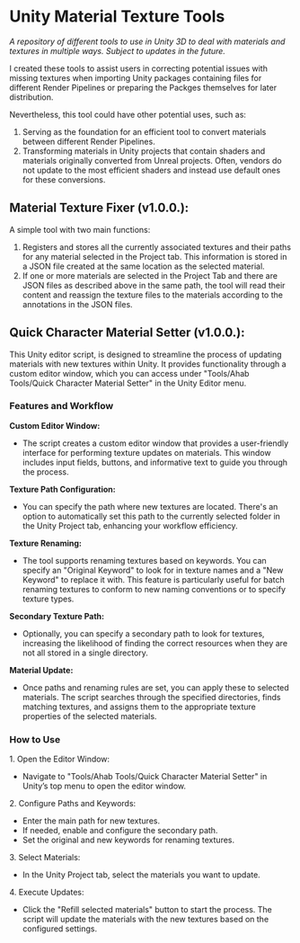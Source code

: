 # Unity Material Texture Tools

_A repository of different tools to use in Unity 3D to deal with materials and textures in multiple ways. Subject to updates in the future._

I created these tools to assist users in correcting potential issues with missing textures when importing Unity packages containing files for different Render Pipelines or preparing the Packges themselves for later distribution.

Nevertheless, this tool could have other potential uses, such as:

1. Serving as the foundation for an efficient tool to convert materials between different Render Pipelines.
2. Transforming materials in Unity projects that contain shaders and materials originally converted from Unreal projects. Often, vendors do not update to the most efficient shaders and instead use default ones for these conversions.

## **Material Texture Fixer (v1.0.0.):**

A simple tool with two main functions:

1. Registers and stores all the currently associated textures and their paths for any material selected in the Project tab. This information is stored in a JSON file created at the same location as the selected material.
2. If one or more materials are selected in the Project Tab and there are JSON files as described above in the same path, the tool will read their content and reassign the texture files to the materials according to the annotations in the JSON files.

## **Quick Character Material Setter (v1.0.0.):**

This Unity editor script,  is designed to streamline the process of updating materials with new textures within Unity. It provides functionality through a custom editor window, which you can access under "Tools/Ahab Tools/Quick Character Material Setter" in the Unity Editor menu. 

### **Features and Workflow**

**Custom Editor Window:**

* The script creates a custom editor window that provides a user-friendly interface for performing texture updates on materials. This window includes input fields, buttons, and informative text to guide you through the process.

**Texture Path Configuration:**

* You can specify the path where new textures are located. There's an option to automatically set this path to the currently selected folder in the Unity Project tab, enhancing your workflow efficiency.

**Texture Renaming:**

* The tool supports renaming textures based on keywords. You can specify an "Original Keyword" to look for in texture names and a "New Keyword" to replace it with. This feature is particularly useful for batch renaming textures to conform to new naming conventions or to specify texture types.

**Secondary Texture Path:**

* Optionally, you can specify a secondary path to look for textures, increasing the likelihood of finding the correct resources when they are not all stored in a single directory.

**Material Update:**

* Once paths and renaming rules are set, you can apply these to selected materials. The script searches through the specified directories, finds matching textures, and assigns them to the appropriate texture properties of the selected materials.

### **How to Use**

1\. Open the Editor Window:

* Navigate to "Tools/Ahab Tools/Quick Character Material Setter" in Unity’s top menu to open the editor window.

2\. Configure Paths and Keywords:

* Enter the main path for new textures.
* If needed, enable and configure the secondary path.
* Set the original and new keywords for renaming textures.

3\. Select Materials:

* In the Unity Project tab, select the materials you want to update.

4\. Execute Updates:

* Click the "Refill selected materials" button to start the process. The script will update the materials with the new textures based on the configured settings.



